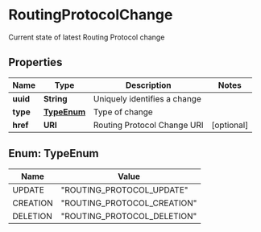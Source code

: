 

# RoutingProtocolChange

Current state of latest Routing Protocol change

## Properties

| Name | Type | Description | Notes |
|------------ | ------------- | ------------- | -------------|
|**uuid** | **String** | Uniquely identifies a change |  |
|**type** | [**TypeEnum**](#TypeEnum) | Type of change |  |
|**href** | **URI** | Routing Protocol Change URI |  [optional] |



## Enum: TypeEnum

| Name | Value |
|---- | -----|
| UPDATE | &quot;ROUTING_PROTOCOL_UPDATE&quot; |
| CREATION | &quot;ROUTING_PROTOCOL_CREATION&quot; |
| DELETION | &quot;ROUTING_PROTOCOL_DELETION&quot; |



